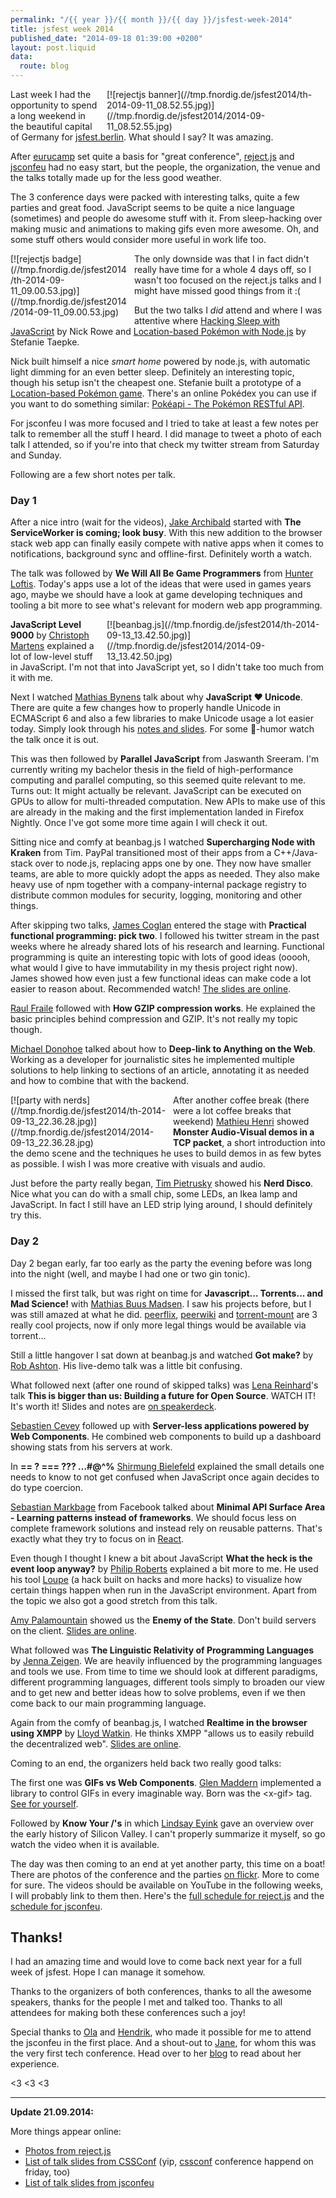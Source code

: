 ```yaml
---
permalink: "/{{ year }}/{{ month }}/{{ day }}/jsfest-week-2014"
title: jsfest week 2014
published_date: "2014-09-18 01:39:00 +0200"
layout: post.liquid
data:
  route: blog
---
```

<span style="float:right;margin-left:10px;width:350px;">
[![rejectjs banner](//tmp.fnordig.de/jsfest2014/th-2014-09-11_08.52.55.jpg)](//tmp.fnordig.de/jsfest2014/2014-09-11_08.52.55.jpg)
</span>

Last week I had the opportunity to spend a long weekend in the beautiful capital of Germany for [jsfest.berlin][jsfest].
What should I say? It was amazing.

After [eurucamp](https://fnordig.de/2014/08/04/eurucamp-2014/) set quite a basis for "great conference",
[reject.js][rejectjs] and [jsconfeu][jsconfeu] had no easy start, but the people, the organization, the venue and the talks totally made up for the less good weather.

The 3 conference days were packed with interesting talks, quite a few parties and great food. JavaScript seems to be quite a nice language (sometimes) and people do awesome stuff with it.
From sleep-hacking over making music and animations to making gifs even more awesome. Oh, and some stuff others would consider more useful in work life too.

<span style="float:left;margin-right:10px;width:188px;">
[![rejectjs badge](//tmp.fnordig.de/jsfest2014/th-2014-09-11_09.00.53.jpg)](//tmp.fnordig.de/jsfest2014/2014-09-11_09.00.53.jpg)
</span>

The only downside was that I in fact didn't really have time for a whole 4 days off, so I wasn't too focused on the reject.js talks and I might have missed good things from it :(

But the two talks I _did_ attend and where I was attentive where [Hacking Sleep with JavaScript](http://2014.rejectjs.org/speakers/#nick-rowe) by Nick Rowe and [Location-based Pokémon with Node.js](http://2014.rejectjs.org/speakers/#stefanie-taepke) by Stefanie Taepke.

Nick built himself a nice _smart home_ powered by node.js, with automatic light dimming for an even better sleep. Definitely an interesting topic, though his setup isn't the cheapest one.
Stefanie built a prototype of a [Location-based Pokémon game](https://github.com/stefina/pokemon). There's an online Pokédex you can use if you want to do something similar: [Pokéapi - The Pokémon RESTful API](http://pokeapi.co/).


For jsconfeu I was more focused and  I tried to take at least a few notes per talk to remember all the stuff I heard. I did manage to tweet a photo of each talk I attended, so if you're into that check my twitter stream from Saturday and Sunday.

Following are a few short notes per talk.

### Day 1

After a nice intro (wait for the videos),
 [Jake Archibald](https://twitter.com/jaffathecake) started with **The ServiceWorker is coming; look busy**. With this new addition to the browser stack web app can finally easily compete with native apps when it comes to notifications, background sync and offline-first. Definitely worth a watch.

The talk was followed by **We Will All Be Game Programmers** from [Hunter Loftis](https://twitter.com/hunterloftis). Today's apps use a lot of the ideas that were used in games years ago, maybe we should have a look at game developing techniques and tooling a bit more to see what's relevant for modern web app programming.  

<span style="float:right;margin-left:10px;width:350px;">
[![beanbag.js](//tmp.fnordig.de/jsfest2014/th-2014-09-13_13.42.50.jpg)](//tmp.fnordig.de/jsfest2014/2014-09-13_13.42.50.jpg)
</span>

**JavaScript Level 9000** by [Christoph Martens](https://twitter.com/martensms) explained a lot of low-level stuff in JavaScript. I'm not that into JavaScript yet, so I didn't take too much from it with me.

Next I watched [Mathias Bynens](https://twitter.com/mathias) talk about why **JavaScript ♥ Unicode**. There are quite a few changes how to properly handle Unicode in ECMAScript 6 and also a few libraries to make Unicode usage a lot easier today. Simply look through his [notes and slides](https://mathiasbynens.be/notes/javascript-unicode). For some 💩-humor watch the talk once it is out.

This was then followed by **Parallel JavaScript** from Jaswanth Sreeram. I'm currently writing my bachelor thesis in the field of high-performance computing and parallel computing, so this seemed quite relevant to me. Turns out: It might actually be relevant. JavaScript can be executed on GPUs to allow for multi-threaded computation. New APIs to make use of this are already in the making and the first implementation landed in Firefox Nightly. Once I've got some more time again I will check it out.  

Sitting nice and comfy at beanbag.js I watched **Supercharging Node with Kraken** from Tim. PayPal transitioned most of their apps from a C++/Java-stack over to node.js, replacing apps one by one. They now have smaller teams, are able to more quickly adopt the apps as needed. They also make heavy use of npm together with a company-internal package registry to distribute common modules for security, logging, monitoring and other things.

After skipping two talks, [James Coglan](https://twitter.com/jcoglan) entered the stage with **Practical functional programming: pick two**. I followed his twitter stream in the past weeks where he already shared lots of his research and learning. Functional programming is quite an interesting topic with lots of good ideas (ooooh, what would I give to have immutability in my thesis project right now). James showed how even just a few functional ideas can make code a lot easier to reason about. Recommended watch! [The slides are online](http://slides.jcoglan.com/functional-jsconf#1).

[Raul Fraile](https://twitter.com/raulfraile) followed with **How GZIP compression works**. He explained the basic principles behind compression and GZIP. It's not really my topic though.

[Michael Donohoe](https://twitter.com/donohoe) talked about how to **Deep-link to Anything on the Web**. Working as a developer for journalistic sites he implemented multiple solutions to help linking to sections of an article, annotating it as needed and how to combine that with the backend.

<span style="float:left;margin-right:10px;width:250px;">
[![party with nerds](//tmp.fnordig.de/jsfest2014/th-2014-09-13_22.36.28.jpg)](//tmp.fnordig.de/jsfest2014/2014-09-13_22.36.28.jpg)
</span>

After another coffee break (there were a lot coffee breaks that weekend)
[Mathieu Henri](https://twitter.com/p01) showed **Monster Audio-Visual demos in a TCP packet**, a short introduction into the demo scene and the techniques he uses to build demos in as few bytes as possible. I wish I was more creative with visuals and audio.

Just before the party really began, [Tim Pietrusky](https://twitter.com/TimPietrusky) showed his **Nerd Disco**. Nice what you can do with a small chip, some LEDs, an Ikea lamp and JavaScript. In fact I still have an LED strip lying around, I should definitely try this.

### Day 2

Day 2 began early, far too early as the party the evening before was long into the night (well, and maybe I had one or two gin tonic).

I missed the first talk, but was right on time for **Javascript... Torrents... and Mad Science!** with [Mathias Buus Madsen](https://twitter.com/mafintosh). I saw his projects before, but I was still amazed at what he did. [peerflix][], [peerwiki][] and [torrent-mount][] are 3 really cool projects, now if only more legal things would be available via torrent…

Still a little hangover I sat down at beanbag.js and watched **Got make?** by [Rob Ashton](https://twitter.com/robashton). His live-demo talk was a little bit confusing.

What followed next (after one round of skipped talks) was [Lena Reinhard](https://twitter.com/ffffux)'s talk **This is bigger than us: Building a future for Open Source**. WATCH IT! It's worth it! Slides and notes are [on speakerdeck](https://speakerdeck.com/ffffux/this-is-bigger-than-us-building-a-future-for-open-source).

[Sebastien Cevey](https://twitter.com/theefer) followed up with **Server-less applications powered by Web Components**. He combined web components to build up a dashboard showing stats from his servers at work.

In **== ? === ??? ...#@^%** [Shirmung Bielefeld](https://twitter.com/shirmung) explained the small details one needs to know to not get confused when JavaScript once again decides to do type coercion.

[Sebastian Markbage](https://twitter.com/sebmarkbage) from Facebook talked about **Minimal API Surface Area - Learning patterns instead of frameworks**. We should focus less on complete framework solutions and instead rely on reusable patterns. That's exactly what they try to focus on in [React](http://facebook.github.io/react/).

Even though I thought I knew a bit about JavaScript **What the heck is the event loop anyway?** by [Philip Roberts](https://twitter.com/philip_roberts) explained a bit more to me. He used his tool [Loupe](http://latentflip.com/loupe/) (a hack built on hacks and more hacks) to visualize how certain things happen when run in the JavaScript environment. Apart from the topic we also got a good stretch from this talk.

[Amy Palamountain](https://twitter.com/ammeep) showed us the **Enemy of the State**. Don't build servers on the client. [Slides are online](http://amy.palamounta.in/blog/2014/04/13/enemy-of-the-state/).

What followed was **The Linguistic Relativity of Programming Languages** by [Jenna Zeigen](https://twitter.com/zeigenvector). We are heavily influenced by the programming languages and tools we use. From time to time we should look at different paradigms, different programming languages, different tools simply to broaden our view and to get new and better ideas how to solve problems, even if we then come back to our main programming language.

Again from the comfy of beanbag.js, I watched **Realtime in the browser using XMPP** by [Lloyd Watkin](https://twitter.com/lloydwatkin). He thinks XMPP "allows us to easily rebuild the decentralized web". [Slides are online](http://talks.evilprofessor.co.uk/jsconfeu-2014/).

Coming to an end, the organizers held back two really good talks:

The first one was **GIFs vs Web Components**. [Glen Maddern](https://twitter.com/glenmaddern) implemented a library to control GIFs in every imaginable way. Born was the \<x-gif\> tag. [See for yourself](http://geelen.github.io/x-gif).

Followed by **Know Your /'s** in which [Lindsay Eyink](https://twitter.com/leyink) gave an overview over the early history of Silicon Valley. I can't properly summarize it myself, so go watch the video when it is available.

The day was then coming to an end at yet another party, this time on a boat!
There are photos of the conference and the parties [on flickr][flickr]. More to come for sure.
The videos should be available on YouTube in the following weeks, I will probably link to them then.
Here's the [full schedule for reject.js](http://2014.rejectjs.org/schedule/) and the [schedule for jsconfeu](https://docs.google.com/spreadsheet/pub?key=0AhO5JVicsAJOdENKSG0xZU5wOVN0U1F6T0FFOHU4NUE&gid=2).

## Thanks!

I had an amazing time and would love to come back next year for a full week of jsfest. Hope I can manage it somehow.

Thanks to the organizers of both conferences, thanks to all the awesome speakers, thanks for the people I met and talked too. Thanks to all attendees for making both these conferences such a joy!

Special thanks to [Ola][] and [Hendrik][], who made it possible for me to attend the jsconfeu in the first place.
And a shout-out to [Jane], for whom this was the very first tech conference. Head over to her [blog][janeblog] to read about her experience.

<3 <3 <3

---

**Update 21.09.2014:**

More things appear online:

* [Photos from reject.js](https://www.flickr.com/photos/xytine/sets/72157647381643930/)
* [List of talk slides from CSSConf](https://gist.github.com/Shoom/9622e6e09ca6be63f98f) (yip, [cssconf](http://2014.cssconf.eu/) conference happend on friday, too)
* [List of talk slides from jsconfeu](https://gist.github.com/nikcorg/1fe60d2da6e22653806c)


[jsfest]: http://jsfest.berlin/
[rejectjs]: http://rejectjs.org/
[jsconfeu]: http://2014.jsconf.eu/
[flickr]: https://www.flickr.com/search/?text=jsconfeu&sort=date-posted-desc
[ola]: https://twitter.com/misprintedtype
[hendrik]: https://twitter.com/DerMiddi
[janeblog]: http://www.janexired.de/?p=49
[jane]: https://twitter.com/JaneXired
[peerflix]: https://github.com/mafintosh/peerflix
[peerwiki]: https://github.com/mafintosh/peerwiki
[torrent-mount]: https://github.com/mafintosh/torrent-mount
